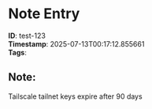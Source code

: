 
# Note Entry

**ID**: test-123  
**Timestamp**: 2025-07-13T00:17:12.855661  
**Tags**:   

## Note:
Tailscale tailnet keys expire after 90 days
